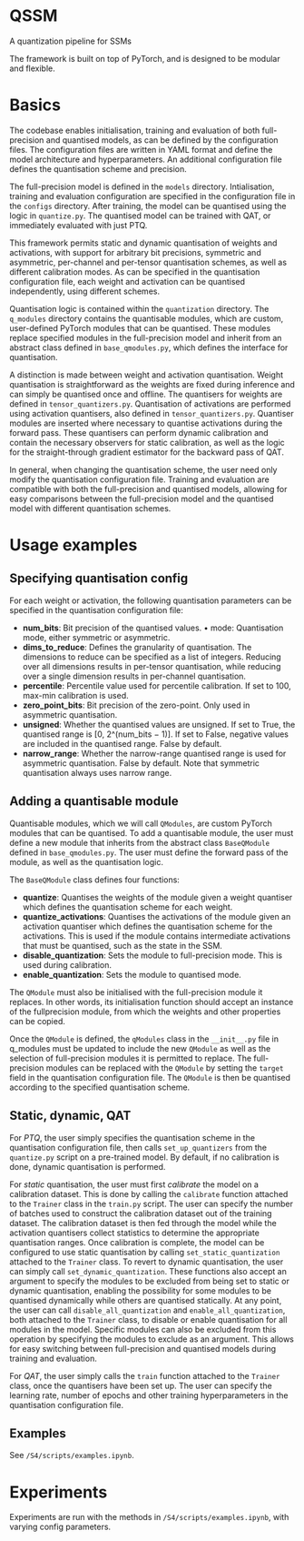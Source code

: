 # QSSM
A quantization pipeline for SSMs


The framework is built on top of PyTorch, and is designed to be modular and flexible. 

# Basics

The codebase enables initialisation, training and evaluation of both full-precision and quantised models, as can be defined by the configuration files. The configuration files are written in YAML format and define the model architecture and hyperparameters. An additional configuration file defines the quantisation scheme and precision.

The full-precision model is defined in the `models` directory. Intialisation, training and evaluation configuration are specified in the configuration file in the `configs` directory. After training, the model can be quantised using the logic in `quantize.py`. The quantised model can be trained with QAT, or immediately evaluated with just PTQ.

This framework permits static and dynamic quantisation of weights and activations, with support for arbitrary bit precisions, symmetric and asymmetric, per-channel and per-tensor quantisation schemes, as well as different calibration modes. As can be specified in the quantisation configuration file, each weight and activation can be quantised independently, using different schemes.

Quantisation logic is contained within the `quantization` directory. The `q_modules` directory contains the quantisable modules, which are custom, user-defined PyTorch modules that can be quantised. These modules replace specified modules in the full-precision model and inherit from an abstract class defined in `base_qmodules.py`, which defines the interface for quantisation. 

A distinction is made between weight and activation quantisation. Weight quantisation is straightforward as the weights are fixed during inference and can simply be quantised once and offline. The quantisers for weights are defined in `tensor_quantizers.py`. Quantisation of activations are performed using activation quantisers, also defined in `tensor_quantizers.py`. Quantiser modules are inserted where necessary to quantise activations during the forward pass. These quantisers can perform dynamic calibration and contain the necessary observers for static calibration, as well as the logic for the straight-through gradient estimator for the backward pass of QAT. 

In general, when changing the quantisation scheme, the user need only modify the quantisation configuration file. Training and evaluation are compatible with both the full-precision and quantised models, allowing for easy comparisons between the full-precision model and the quantised model with different quantisation schemes.

# Usage examples

## Specifying quantisation config

For each weight or activation, the following quantisation parameters can be
specified in the quantisation configuration file:

- **num_bits**: Bit precision of the quantised values.
• mode: Quantisation mode, either symmetric or asymmetric.
- **dims_to_reduce**: Defines the granularity of quantisation. The dimensions
to reduce can be specified as a list of integers. Reducing over all dimensions results in per-tensor quantisation, while reducing over a single dimension
results in per-channel quantisation.
- **percentile**: Percentile value used for percentile calibration. If set to 100,
max-min calibration is used.
- **zero_point_bits**: Bit precision of the zero-point. Only used in asymmetric
quantisation.
- **unsigned**: Whether the quantised values are unsigned. If set to True, the
quantised range is [0, 2^(num_bits − 1)]. If set to False, negative values are
included in the quantised range. False by default.
- **narrow_range**: Whether the narrow-range quantised range is used for asymmetric
quantisation. False by default. Note that symmetric quantisation always uses narrow range.

## Adding a quantisable module

Quantisable modules, which we will call `QModules`, are custom PyTorch modules
that can be quantised. To add a quantisable module, the user must define a
new module that inherits from the abstract class `BaseQModule` defined in `base_qmodules.py`. The user must define the forward pass of the module, as well as the quantisation logic.

The `BaseQModule` class defines four functions:

- **quantize**: Quantises the weights of the module given a weight quantiser
which defines the quantisation scheme for each weight.
- **quantize_activations**: Quantises the activations of the module given an
activation quantiser which defines the quantisation scheme for the activations.
This is used if the module contains intermediate activations that must be
quantised, such as the state in the SSM.
- **disable_quantization**: Sets the module to full-precision mode. This is
used during calibration.
- **enable_quantization**: Sets the module to quantised mode.

The `QModule` must also be initialised with the full-precision module it replaces.
In other words, its initialisation function should accept an instance of the fullprecision
module, from which the weights and other properties can be copied.

Once the `QModule` is defined, the `qModules` class in the `__init__.py` file in
q_modules must be updated to include the new `QModule` as well as the selection
of full-precision modules it is permitted to replace. The full-precision modules
can be replaced with the `QModule` by setting the `target` field in the quantisation
configuration file. The `QModule` is then be quantised according to the specified
quantisation scheme.


## Static, dynamic, QAT

For *PTQ*, the user simply specifies the quantisation scheme in the quantisation
configuration file, then calls `set_up_quantizers` from the `quantize.py` script on
a pre-trained model. By default, if no calibration is done, dynamic quantisation
is performed.

For *static* quantisation, the user must first *calibrate* the model on a calibration
dataset. This is done by calling the `calibrate` function attached to the `Trainer`
class in the `train.py` script. The user can specify the number of batches used
to construct the calibration dataset out of the training dataset. The calibration
dataset is then fed through the model while the activation quantisers collect
statistics to determine the appropriate quantisation ranges. Once calibration
is complete, the model can be configured to use static quantisation by calling
`set_static_quantization` attached to the `Trainer` class. To revert to dynamic
quantisation, the user can simply call `set_dynamic_quantization`. These functions
also accept an argument to specify the modules to be excluded from being
set to static or dynamic quantisation, enabling the possibility for some modules
to be quantised dynamically while others are quantised statically.
At any point, the user can call `disable_all_quantization` and `enable_all_quantization`, both attached to the `Trainer` class, to disable or enable
quantisation for all modules in the model. Specific modules can also be excluded
from this operation by specifying the modules to exclude as an argument. This allows for easy switching between full-precision and quantised models during
training and evaluation.

For *QAT*, the user simply calls the `train` function attached to the `Trainer`
class, once the quantisers have been set up. The user can specify the learning
rate, number of epochs and other training hyperparameters in the quantisation
configuration file.

## Examples

See `/S4/scripts/examples.ipynb`.

# Experiments

Experiments are run with the methods in `/S4/scripts/examples.ipynb`, with varying config parameters.